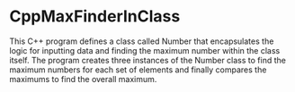 # CppMaxFinderInClass
This C++ program defines a class called Number that encapsulates the logic for inputting data and finding the maximum number within the class itself. The program creates three instances of the Number class to find the maximum numbers for each set of elements and finally compares the maximums to find the overall maximum.
